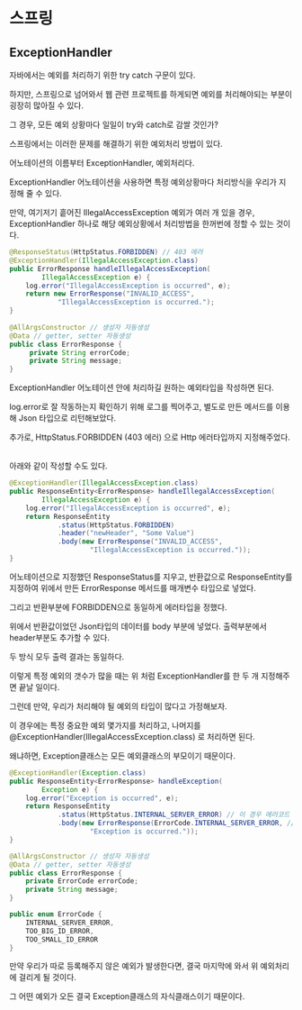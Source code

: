 # 스프링
## ExceptionHandler

자바에서는 예외를 처리하기 위한 try catch 구문이 있다.

하지만, 스프링으로 넘어와서 웹 관련 프로젝트를 하게되면 예외를 처리해야되는 부분이 굉장히 많아질 수 있다.

그 경우, 모든 예외 상황마다 일일이 try와 catch로 감쌀 것인가?

스프링에서는 이러한 문제를 해결하기 위한 예외처리 방법이 있다.

어노테이션의 이름부터 ExceptionHandler, 예외처리다.

ExceptionHandler 어노테이션을 사용하면 특정 예외상황마다 처리방식을 우리가 지정해 줄 수 있다.

만약, 여기저기 흩어진 IllegalAccessException 예외가 여러 개 있을 경우, ExceptionHandler 하나로 해당 예외상황에서 처리방법을 한꺼번에 정할 수 있는 것이다.

```java
@ResponseStatus(HttpStatus.FORBIDDEN) // 403 에러
@ExceptionHandler(IllegalAccessException.class)
public ErrorResponse handleIllegalAccessException(
        IllegalAccessException e) {
    log.error("IllegalAccessException is occurred", e);
    return new ErrorResponse("INVALID_ACCESS",
            "IllegalAccessException is occurred.");
}
    
@AllArgsConstructor // 생성자 자동생성
@Data // getter, setter 자동생성
public class ErrorResponse {
     private String errorCode;
     private String message;
}
```

ExceptionHandler 어노테이션 안에 처리하길 원하는 예외타입을 작성하면 된다.

log.error로 잘 작동하는지 확인하기 위해 로그를 찍어주고, 별도로 만든 메서드를 이용해 Json 타입으로 리턴해보았다.

추가로, HttpStatus.FORBIDDEN (403 에러) 으로 Http 에러타입까지 지정해주었다.
<br><br>
 

아래와 같이 작성할 수도 있다.

```java
@ExceptionHandler(IllegalAccessException.class)
public ResponseEntity<ErrorResponse> handleIllegalAccessException(
        IllegalAccessException e) {
    log.error("IllegalAccessException is occurred", e);
    return ResponseEntity
            .status(HttpStatus.FORBIDDEN)
            .header("newHeader", "Some Value")
            .body(new ErrorResponse("INVALID_ACCESS",
                    "IllegalAccessException is occurred."));
}
```

어노테이션으로 지정했던 ResponseStatus를 지우고, 반환값으로 ResponseEntity를 지정하여 위에서 만든 ErrorResponse 메서드를 매개변수 타입으로 넣었다.

그리고 반환부분에 FORBIDDEN으로 동일하게 에러타입을 정했다.

위에서 반환값이었던 Json타입의 데이터를 body 부분에 넣었다. 출력부분에서 header부분도 추가할 수 있다.

두 방식 모두 출력 결과는 동일하다.
<br>


이렇게 특정 예외의 갯수가 많을 때는 위 처럼 ExceptionHandler를 한 두 개 지정해주면 끝날 일이다.

그런데 만약, 우리가 처리해야 될 예외의 타입이 많다고 가정해보자.

이 경우에는 특정 중요한 예외 몇가지를 처리하고, 나머지를 @ExceptionHandler(IllegalAccessException.class) 로 처리하면 된다.

왜냐하면, Exception클래스는 모든 예외클래스의 부모이기 때문이다.

```java
@ExceptionHandler(Exception.class)
public ResponseEntity<ErrorResponse> handleException(
        Exception e) {
    log.error("Exception is occurred", e);
    return ResponseEntity
            .status(HttpStatus.INTERNAL_SERVER_ERROR) // 이 경우 에러코드 500이 일반적으로 사용된다.
            .body(new ErrorResponse(ErrorCode.INTERNAL_SERVER_ERROR, // Json으로 출력을 위해 별도로 생성한 Enum
                    "Exception is occurred."));
}

@AllArgsConstructor // 생성자 자동생성
@Data // getter, setter 자동생성
public class ErrorResponse {
    private ErrorCode errorCode;
    private String message;
}

public enum ErrorCode {
    INTERNAL_SERVER_ERROR,
    TOO_BIG_ID_ERROR,
    TOO_SMALL_ID_ERROR
}
```

만약 우리가 따로 등록해주지 않은 예외가 발생한다면, 결국 마지막에 와서 위 예외처리에 걸리게 될 것이다.

그 어떤 예외가 오든 결국 Exception클래스의 자식클래스이기 때문이다.
